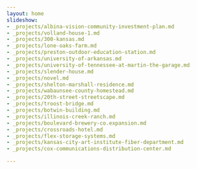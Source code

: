 ```yaml
---
layout: home
slideshow:
- _projects/albina-vision-community-investment-plan.md
- _projects/volland-house-1.md
- _projects/300-kansas.md
- _projects/lone-oaks-farm.md
- _projects/preston-outdoor-education-station.md
- _projects/university-of-arkansas.md
- _projects/university-of-tennessee-at-martin-the-garage.md
- _projects/slender-house.md
- _projects/novel.md
- _projects/shelton-marshall-residence.md
- _projects/wabaunsee-county-homestead.md
- _projects/20th-street-streetscape.md
- _projects/troost-bridge.md
- _projects/botwin-building.md
- _projects/illinois-creek-ranch.md
- _projects/boulevard-brewery-co.expansion.md
- _projects/crossroads-hotel.md
- _projects/flex-storage-systems.md
- _projects/kansas-city-art-institute-fiber-department.md
- _projects/cox-communications-distribution-center.md

---
```

